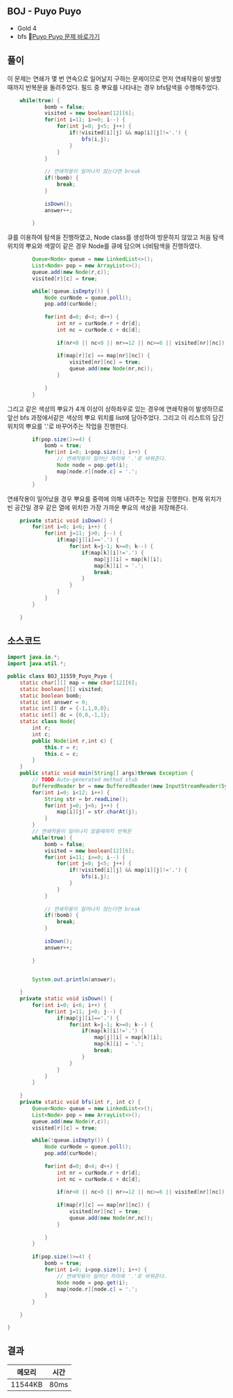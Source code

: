 ## BOJ - Puyo Puyo
- Gold 4 
- bfs
🔗[Puyo Puyo 문제 바로가기](https://www.acmicpc.net/problem/11559)



## 풀이

이 문제는 연쇄가 몇 번 연속으로 일어날지 구하는 문제이므로 먼저 연쇄작용이 발생할때까지 반복문을 돌려주었다. 
필드 중 뿌요를 나타내는 경우 bfs탐색을 수행해주었다.

~~~java
	while(true) {
			bomb = false;
			visited = new boolean[12][6];
			for(int i=11; i>=0; i--) {
				for(int j=0; j<5; j++) {
					if(!visited[i][j] && map[i][j]!='.') {
						bfs(i,j);
					}
				}
			}
			
			// 연쇄작용이 일어나지 않는다면 break 
			if(!bomb) {
				break;
			}
			
			isDown();
			answer++;
			
		}
~~~

큐를 이용하여 탐색을 진행하였고, Node class를 생성하여 방문하지 않았고 처음 탐색 위치의 뿌요와 색깔이 같은 경우 Node를 큐에 담으며 너비탐색을 진행하였다.  

~~~Java
		Queue<Node> queue = new LinkedList<>();
		List<Node> pop = new ArrayList<>();
		queue.add(new Node(r,c));
		visited[r][c] = true;

		while(!queue.isEmpty()) {
			Node curNode = queue.poll();
			pop.add(curNode);
			
			for(int d=0; d<4; d++) {
				int nr = curNode.r + dr[d];
				int nc = curNode.c + dc[d];
				
				if(nr<0 || nc<0 || nr>=12 || nc>=6 || visited[nr][nc])	continue;
				
				if(map[r][c] == map[nr][nc]) {
					visited[nr][nc] = true;
					queue.add(new Node(nr,nc));
				}
				
			}
		}
~~~

그리고 같은 색상의 뿌요가 4개 이상이 상하좌우로 있는 경우에 연쇄작용이 발생하므로 앞선 bfs 과정에서같은 색상의 뿌요 위치를 list에 담아주었다.
그리고 이 리스트의 담긴 위치의 뿌요를 '.'로 바꾸어주는 작업을 진행한다.

~~~java
		if(pop.size()>=4) {
			bomb = true;
			for(int i=0; i<pop.size(); i++) {
				// 연쇄작용이 일어난 자리에 '.'로 바꿔준다.
				Node node = pop.get(i);
				map[node.r][node.c] = '.';
			}
		}
~~~

연쇄작용이 일어났을 경우 뿌요를 중력에 의해 내려주는 작업을 진행한다.
현재 위치가 빈 공간일 경우 같은 열에 위치한 가장 가까운 뿌요의 색상을 저장해준다.

~~~java
	private static void isDown() {
		for(int i=0; i<6; i++) {
			for(int j=11; j>0; j--) {
				if(map[j][i]=='.') {
					for(int k=j-1; k>=0; k--) {
						if(map[k][i]!='.') {
							map[j][i] = map[k][i];
							map[k][i] = '.';
							break;
						}
					}
				}
			}
		}
		
	}
~~~

## 소스코드
~~~java
import java.io.*;
import java.util.*;

public class BOJ_11559_Puyo_Puyo {
	static char[][] map = new char[12][6];
	static boolean[][] visited;
	static boolean bomb;
	static int answer = 0;
	static int[] dr = {-1,1,0,0};
	static int[] dc = {0,0,-1,1};
	static class Node{
		int r;
		int c;
		public Node(int r,int c) {
			this.r = r;
			this.c = c;
		}
	}
	public static void main(String[] args)throws Exception {
		// TODO Auto-generated method stub
		BufferedReader br = new BufferedReader(new InputStreamReader(System.in));
		for(int i=0; i<12; i++) {
			String str = br.readLine();
			for(int j=0; j<6; j++) {				
				map[i][j] = str.charAt(j);
			}	
		}
		// 연쇄작용이 일어나지 않을때까지 반복문 
		while(true) {
			bomb = false;
			visited = new boolean[12][6];
			for(int i=11; i>=0; i--) {
				for(int j=0; j<5; j++) {
					if(!visited[i][j] && map[i][j]!='.') {
						bfs(i,j);
					}
				}
			}
			
			// 연쇄작용이 일어나지 않는다면 break 
			if(!bomb) {
				break;
			}
			
			isDown();
			answer++;
			
		}
		

		System.out.println(answer);

	}
	private static void isDown() {
		for(int i=0; i<6; i++) {
			for(int j=11; j>0; j--) {
				if(map[j][i]=='.') {
					for(int k=j-1; k>=0; k--) {
						if(map[k][i]!='.') {
							map[j][i] = map[k][i];
							map[k][i] = '.';
							break;
						}
					}
				}
			}
		}
		
	}
	private static void bfs(int r, int c) {
		Queue<Node> queue = new LinkedList<>();
		List<Node> pop = new ArrayList<>();
		queue.add(new Node(r,c));
		visited[r][c] = true;

		while(!queue.isEmpty()) {
			Node curNode = queue.poll();
			pop.add(curNode);
			
			for(int d=0; d<4; d++) {
				int nr = curNode.r + dr[d];
				int nc = curNode.c + dc[d];
				
				if(nr<0 || nc<0 || nr>=12 || nc>=6 || visited[nr][nc])	continue;
				
				if(map[r][c] == map[nr][nc]) {
					visited[nr][nc] = true;
					queue.add(new Node(nr,nc));
				}
				
			}
		}
		
		if(pop.size()>=4) {
			bomb = true;
			for(int i=0; i<pop.size(); i++) {
				// 연쇄작용이 일어난 자리에 '.'로 바꿔준다.
				Node node = pop.get(i);
				map[node.r][node.c] = '.';
			}
		}
	
	}

}
~~~

## 결과 

| 메모리  | 시간 |
|----|----|
|11544KB	|80ms|